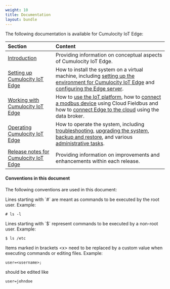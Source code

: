 ```yaml
---
weight: 10
title: Documentation
layout: bundle
---
```


The following documentation is available for Cumulocity IoT Edge:

|Section|Content|
|:---|:---|
|[Introduction](/edge/introduction)|Providing information on conceptual aspects of Cumulocity IoT Edge. 
|[Setting up Cumulocity IoT Edge](/edge/installation)|How to install the system on a virtual machine, including [setting up the environment for Cumulocity IoT Edge](/edge/installation#setting-up-the-environment) and [configuring the Edge server](/edge/installation#configuration). 
|[Working with Cumulocity IoT Edge](/edge/usage)|How to [use the IoT platform](/edge/usage#iot-platform), how to [connect a modbus device](/edge/usage#connecting-devices) using Cloud Fieldbus and how to [connect Edge to the cloud](/edge/usage#connecting-cloud) using the data broker. 
|[Operating Cumulocity IoT Edge](/edge/operation)|How to operate the system, including [troubleshooting](/edge/operation#troubleshooting), [upgrading the system](/edge/operation#update), [backup and restore](/edge/operation#backup-restore), and various [administrative tasks](/edge/operation#administration).
|[Release notes for Cumulocity IoT Edge](/edge/release-notes)|Providing information on improvements and enhancements within each release.


#### Conventions in this document

The following conventions are used in this document:

Lines starting with ´#´ are meant as commands to be executed by the root user.  Example:

	# ls -l

Lines starting with ´&#36;´ represent commands to be executed by a non-root user. Example:
	
	$ ls /etc

Items marked in brackets &lt;x&gt; need to be replaced by a custom value when executing commands or editing files. Example:

	user=<username>;

should be edited like

	user=johndoe


